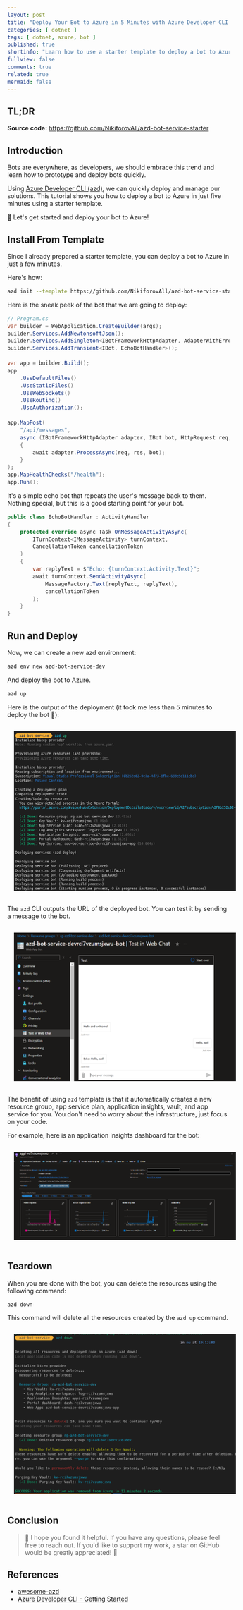 ```yaml
---
layout: post
title: "Deploy Your Bot to Azure in 5 Minutes with Azure Developer CLI (azd)"
categories: [ dotnet ]
tags: [ dotnet, azure, bot ]
published: true
shortinfo: "Learn how to use a starter template to deploy a bot to Azure with Azure Bot Service and Azure Developer CLI (azd)"
fullview: false
comments: true
related: true
mermaid: false
---
```


## TL;DR

**Source code:** <https://github.com/NikiforovAll/azd-bot-service-starter>

## Introduction

Bots are everywhere, as developers, we should embrace this trend and learn how to prototype and deploy bots quickly.

Using [Azure Developer CLI (azd)](https://learn.microsoft.com/en-us/azure/developer/azure-developer-cli/), we can quickly deploy and manage our solutions. This tutorial shows you how to deploy a bot to Azure in just five minutes using a starter template.

🚀 Let's get started and deploy your bot to Azure!

## Install From Template

Since I already prepared a starter template, you can deploy a bot to Azure in just a few minutes. 

Here's how:

```bash
azd init --template https://github.com/NikiforovAll/azd-bot-service-starter
```

Here is the sneak peek of the bot that we are going to deploy:

```csharp
// Program.cs
var builder = WebApplication.CreateBuilder(args);
builder.Services.AddNewtonsoftJson();
builder.Services.AddSingleton<IBotFrameworkHttpAdapter, AdapterWithErrorHandler>();
builder.Services.AddTransient<IBot, EchoBotHandler>();

var app = builder.Build();
app
    .UseDefaultFiles()
    .UseStaticFiles()
    .UseWebSockets()
    .UseRouting()
    .UseAuthorization();

app.MapPost(
    "/api/messages",
    async (IBotFrameworkHttpAdapter adapter, IBot bot, HttpRequest req, HttpResponse res) =>
    {
        await adapter.ProcessAsync(req, res, bot);
    }
);
app.MapHealthChecks("/health");
app.Run();
```

It's a simple echo bot that repeats the user's message back to them. Nothing special, but this is a good starting point for your bot.

```csharp
public class EchoBotHandler : ActivityHandler
{
    protected override async Task OnMessageActivityAsync(
        ITurnContext<IMessageActivity> turnContext,
        CancellationToken cancellationToken
    )
    {
        var replyText = $"Echo: {turnContext.Activity.Text}";
        await turnContext.SendActivityAsync(
            MessageFactory.Text(replyText, replyText),
            cancellationToken
        );
    }
}
```

## Run and Deploy

Now, we can create a new azd environment:

```bash
azd env new azd-bot-service-dev
```

And deploy the bot to Azure.

```bash
azd up
```

Here is the output of the deployment (it took me less than 5 minutes to deploy the bot 🤯):

<center>
  <img src="/assets/azd-bot-service-starter/azd-up.png" style="margin: 15px;" />
</center>

The `azd` CLI outputs the URL of the deployed bot. You can test it by sending a message to the bot.

<center>
  <img src="/assets/azd-bot-service-starter/test-chat.png" style="margin: 15px;" />
</center>

The benefit of using `azd` template is that it automatically creates a new resource group, app service plan, application insights, vault, and app service for you. You don't need to worry about the infrastructure, just focus on your code.

For example, here is an application insights dashboard for the bot:

<center>
  <img src="/assets/azd-bot-service-starter/app-insights.png" style="margin: 15px;" />
</center>

## Teardown

When you are done with the bot, you can delete the resources using the following command:

```bash
azd down
```

This command will delete all the resources created by the `azd up` command.

<center>
  <img src="/assets/azd-bot-service-starter/azd-down.png" style="margin: 15px;" />
</center>

## Conclusion

> 🙌 I hope you found it helpful. If you have any questions, please feel free to reach out. If you'd like to support my work, a star on GitHub would be greatly appreciated! 🙏

## References

- [awesome-azd](https://azure.github.io/awesome-azd/)
- [Azure Developer CLI - Getting Started](https://learn.microsoft.com/en-us/azure/developer/azure-developer-cli/get-started)